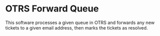 # OTRS Forward Queue

This software processes a given queue in OTRS and forwards any new tickets to a given email address, then marks the tickets as resolved.
